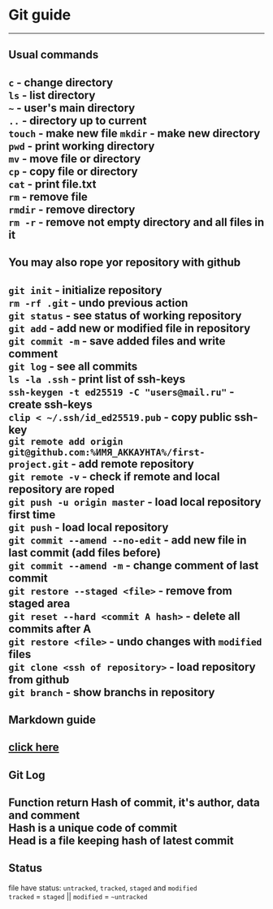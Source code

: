 # Git guide
---
## Usual commands  

`c` - change directory  
`ls` - list directory  
`~` - user's main directory  
`..` - directory up to current  
`touch` - make new file 
`mkdir` - make new directory  
`pwd` - print working directory  
`mv` - move file or directory  
`cp` - copy file or directory  
`cat` - print file.txt  
`rm` - remove file  
`rmdir` - remove directory  
`rm -r` - remove not empty directory and all files in it  
----
## You may also rope yor repository with github  

`git init` - initialize repository  
`rm -rf .git` - undo previous action  
`git status` - see status of working repository  
`git add` - add new or modified file in repository  
`git commit -m` - save added files and write comment  
`git log` - see all commits  
`ls -la .ssh` - print list of ssh-keys  
`ssh-keygen -t ed25519 -C "users@mail.ru"` - create ssh-keys  
`clip < ~/.ssh/id_ed25519.pub` - copy public ssh-key  
`git remote add origin git@github.com:%ИМЯ_АККАУНТА%/first-project.git` - add remote repository  
`git remote -v` - check if remote and local repository are roped  
`git push -u origin master` - load local repository first time  
`git push` - load local repository  
`git commit --amend --no-edit` - add new file in last commit (add files before)  
`git commit --amend -m` - change comment of last commit  
`git restore --staged <file>` - remove <file> from staged area  
`git reset --hard <commit A hash>` - delete all commits after A  
`git restore <file>` - undo changes with `modified` files  
`git clone <ssh of repository>` - load repository from github  
`git branch` - show branchs in repository  
----
## Markdown guide 
 
[click here](https://gist.github.com/fomvasss/8dd8cd7f88c67a4e3727f9d39224a84c#links)
----
## Git Log  

Function return Hash of commit, it's author, data and comment  
Hash is a unique code of commit  
Head is a file keeping hash of latest commit  
----
## Status  

file have status: `untracked`, `tracked`, `staged` and `modified`  
`tracked` = `staged` || `modified` = `~untracked`  
